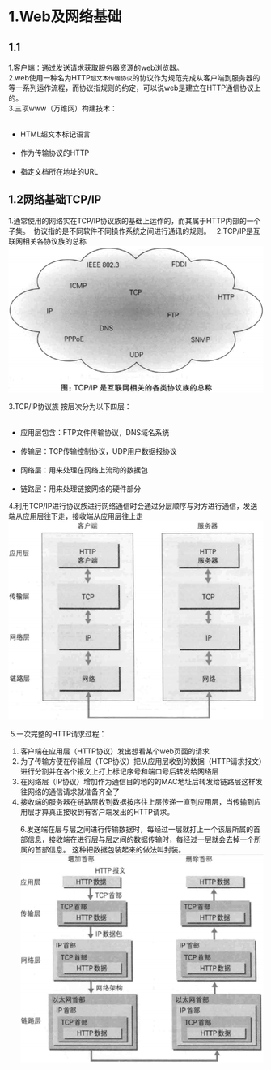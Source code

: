 
# 1.Web及网络基础 #
## 1.1 ##
  1.客户端：通过发送请求获取服务器资源的web浏览器。<br/>
  2.web使用一种名为HTTP`超文本传输协议`的协议作为规范完成从客户端到服务器的等一系列运作流程，而协议指规则的约定，可以说web是建立在HTTP通信协议上的。<br/>
  3.三项www（万维网）构建技术：
    <ul>
    <li>HTML超文本标记语言</li>
    <li>作为传输协议的HTTP</li>
    <li>指定文档所在地址的URL</li>
    </ul>
## 1.2网络基础TCP/IP ##
  1.通常使用的网络实在TCP/IP协议族的基础上运作的，而其属于HTTP内部的一个子集。
  协议指的是不同软件不同操作系统之间进行通讯的规则。
  
  2.TCP/IP是互联网相关各协议族的总称
 ![Alt text](imgs/1.png "TCP/IP协议族")
 
  3.TCP/IP协议族 按层次分为以下四层：
    <ul>
    <li>应用层包含：FTP文件传输协议，DNS域名系统</li>
    <li>传输层：TCP传输控制协议，UDP用户数据报协议</li>
    <li>网络层：用来处理在网络上流动的数据包</li>
    <li>链路层：用来处理链接网络的硬件部分</li>
    </ul>
  4.利用TCP/IP进行协议族进行网络通信时会通过分层顺序与对方进行通信，发送端从应用层往下走，接收端从应用层往上走
  ![Alt text](imgs/2.png)
  
  5.一次完整的HTTP请求过程：
<ol>
<li>客户端在应用层（HTTP协议）发出想看某个web页面的请求</li>
<li>为了传输方便在传输层（TCP协议）把从应用层收到的数据（HTTP请求报文）进行分割并在各个报文上打上标记序号和端口号后转发给网络层</li>
<li>在网络层（IP协议）增加作为通信目的地的的MAC地址后转发给链路层这样发往网络的通信请求就准备齐全了</li>
<li>接收端的服务器在链路层收到数据按序往上层传递一直到应用层，当传输到应用层才算真正接收到有客户端发出的HTTP请求。</li>


  6.发送端在层与层之间进行传输数据时，每经过一层就打上一个该层所属的首部信息，接收端在进行层与层之间的数据传输时，每经过一层就会去掉一个所属的首部信息。
 这种把数据包装起来的做法叫封装。
 ![Alt text](imgs/3.png)
 
 
 
 
 
 
 
 
 
 
 
 
 
 
 
 

